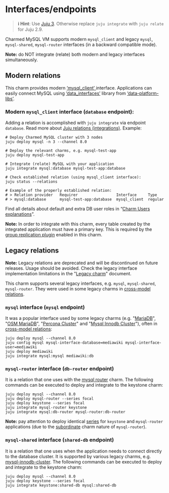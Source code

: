 
# Interfaces/endpoints
> **:information_source: Hint**: Use [Juju 3](/). Otherwise replace `juju integrate` with `juju relate` for Juju 2.9.

Charmed MySQL VM supports modern `mysql_client` and legacy `mysql`, `mysql-shared`, `mysql-router` interfaces (in a backward compatible mode).

**Note:** do NOT integrate (relate) both modern and legacy interfaces simultaneously.

## Modern relations

This charm provides modern [‘mysql_client’ ](https://github.com/canonical/charm-relation-interfaces)interface. Applications can easily connect MySQL using [‘data_interfaces’](https://charmhub.io/data-platform-libs/libraries/data_interfaces) library from [‘data-platform-libs’](https://github.com/canonical/data-platform-libs/).

### Modern `mysql_client` interface (`database` endpoint):

Adding a relation is accomplished with `juju integrate` via endpoint `database`. Read more about [Juju relations (integrations)](https://juju.is/docs/olm/relations). Example:

```shell
# Deploy Charmed MySQL cluster with 3 nodes
juju deploy mysql -n 3 --channel 8.0

# Deploy the relevant charms, e.g. mysql-test-app
juju deploy mysql-test-app

# Integrate (relate) MySQL with your application
juju integrate mysql:database mysql-test-app:database

# Check established relation (using mysql_client interface):
juju status --relations

# Example of the properly established relation:
# > Relation provider   Requirer                 Interface     Type
# > mysql:database      mysql-test-app:database  mysql_client  regular
```

Find all details about default and extra DB user roles in “[Charm Users explanations](/explanation/users)”.

**Note:** In order to integrate with this charm, every table created by the integrated application must have a primary key. This is required by the [group replication plugin](https://dev.mysql.com/doc/refman/8.0/en/group-replication-requirements.html) enabled in this charm.

## Legacy relations

**Note:** Legacy relations are deprecated and will be discontinued on future releases. Usage should be avoided. Check the legacy interface implementation limitations in the "[Legacy charm](/explanation/legacy-charm)" document.

This charm supports several legacy interfaces, e.g. `mysql`, `mysql-shared`, `mysql-router`. They were used in some legacy charms in [cross-model relations](https://juju.is/docs/olm/cross-model-integration).

### `mysql` interface (`mysql` endpoint)

It was a popular interface used by some legacy charms (e.g. "[MariaDB](https://charmhub.io/mariadb)", "[OSM MariaDB](https://charmhub.io/charmed-osm-mariadb-k8s)", "[Percona Cluster](https://charmhub.io/percona-cluster)" and "[Mysql Innodb Cluster](https://charmhub.io/mysql-innodb-cluster)"), often in [cross-model relations](https://juju.is/docs/olm/cross-model-integration):

```shell
juju deploy mysql --channel 8.0
juju config mysql mysql-interface-database=mediawiki mysql-interface-user=mediawiki
juju deploy mediawiki
juju integrate mysql:mysql mediawiki:db
```

### `mysql-router` interface (`db-router` endpoint)

It is a relation that one uses with the [mysql router](https://charmhub.io/mysql-router) charm. The following commands can be executed to deploy and integrate to the keystone charm:

```shell
juju deploy mysql --channel 8.0
juju deploy mysql-router --series focal
juju deploy keystone --series focal
juju integrate mysql-router keystone
juju integrate mysql:db-router mysql-router:db-router
```

**Note:** pay attention to deploy identical [series](https://juju.is/docs/olm/deploy-an-application-with-a-specific-series) for `keystone` and `mysql-router` applications (due to the [subordinate](https://juju.is/docs/sdk/charm-types#subordinate-charms) charm nature of `mysql-router`).

### `mysql-shared` interface (`shared-db` endpoint)

It is a relation that one uses when the application needs to connect directly to the database cluster. It is supported by various legacy charms, e.g. [mysql-innodb-cluster](https://charmhub.io/mysql-innodb-cluster). The following commands can be executed to deploy and integrate to the keystone charm:

```shell
juju deploy mysql --channel 8.0
juju deploy keystone --series focal
juju integrate keystone:shared-db mysql:shared-db
```

